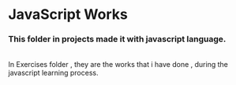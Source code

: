 # JavaScript Works

### This folder in projects  made it with javascript language.<br>

<br>In Exercises folder , they are the works that i have done , during the javascript learning process.
<br>
